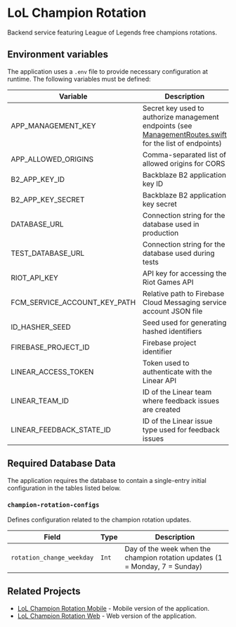 # LoL Champion Rotation

Backend service featuring League of Legends free champions rotations.

## Environment variables

The application uses a `.env` file to provide necessary configuration at runtime. The following variables must be defined:

| Variable                      | Description |
|-------------------------------|-------------|
| APP_MANAGEMENT_KEY            | Secret key used to authorize management endpoints (see [ManagementRoutes.swift](Sources/App/Routes/ManagementRoutes.swift) for the list of endpoints)
| APP_ALLOWED_ORIGINS           | Comma-separated list of allowed origins for CORS
| B2_APP_KEY_ID                 | Backblaze B2 application key ID
| B2_APP_KEY_SECRET             | Backblaze B2 application key secret
| DATABASE_URL                  | Connection string for the database used in production
| TEST_DATABASE_URL             | Connection string for the database used during tests
| RIOT_API_KEY                  | API key for accessing the Riot Games API
| FCM_SERVICE_ACCOUNT_KEY_PATH  | Relative path to Firebase Cloud Messaging service account JSON file
| ID_HASHER_SEED                | Seed used for generating hashed identifiers
| FIREBASE_PROJECT_ID           | Firebase project identifier
| LINEAR_ACCESS_TOKEN           | Token used to authenticate with the Linear API
| LINEAR_TEAM_ID                | ID of the Linear team where feedback issues are created
| LINEAR_FEEDBACK_STATE_ID      | ID of the Linear issue type used for feedback issues

## Required Database Data

The application requires the database to contain a single-entry initial configuration in the tables listed below.

### `champion-rotation-configs`

Defines configuration related to the champion rotation updates.

| Field | Type | Description |
|-------|------|-------------|
| `rotation_change_weekday` | `Int` | Day of the week when the champion rotation updates (1 = Monday, 7 = Sunday) |

## Related Projects

- [LoL Champion Rotation Mobile](https://github.com/tomwyr/lol-champion-rotation-mobile) - Mobile version of the application.
- [LoL Champion Rotation Web](https://github.com/tomwyr/lol-champion-rotation-web) - Web version of the application.
